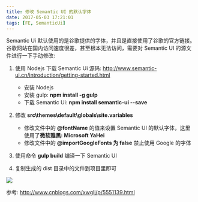 ```yaml
---
title: 修改 Semantic UI 的默认字体
date: 2017-05-03 17:21:01
tags: [FE, SemanticUi]
---
```


Semantic Ui 默认使用的是谷歌提供的字体，并且是直接使用了谷歌的官方链接。谷歌网站在国内访问速度很差，甚至根本无法访问，需要对 Semantic UI 的源文件进行一下手动修改:

1. 使用 Nodejs 下载 Semantic Ui 源码: http://www.semantic-ui.cn/introduction/getting-started.html

   * 安装 Nodejs
   * 安装 gulp: **npm install -g gulp**
   * 下载 Semantic Ui: **npm install semantic-ui --save**

2. 修改 **src\themes\default\globals\site.variables**

   * 修改文件中的 **@fontName** 的值来设置 Semantic UI 的默认字体，这里使用了**微软雅黑: Microsoft YaHei**
   * 修改文件中的 **@importGoogleFonts 为 false** 禁止使用 Google 的字体

3. 使用命令 **gulp build** 编译一下 Semantic UI

4. 复制生成的 dist 目录中的文件到项目里即可<!--more-->

![](/img/fe/semantic-ui-font.png)

参考: <http://www.cnblogs.com/xwgli/p/5551139.html>